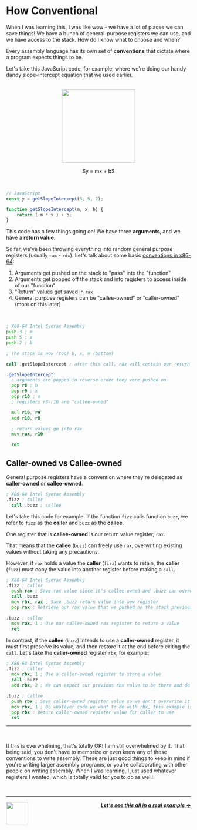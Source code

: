 # How Conventional

When I was learning this, I was like wow - we have a lot of places we can save things! We have a bunch of general-purpose registers we can use, and we have access to the stack. How do I know what to choose and when?

Every assembly language has its own set of **conventions** that dictate where a program expects things to be.

Let's take this JavaScript code, for example, where we're doing our handy dandy slope-intercept equation that we used earlier.

<p align="center">
  <br />
  <img height="200" src="https://cloud-jnidfb52p-hack-club-bot.vercel.app/0graph.png">
  <br />
</p>
<p align="center">
  <span>
    $y = mx + b$
  </span>
</p>
<br />

```js
// JavaScript
const y = getSlopeIntercept(3, 5, 2);

function getSlopeIntercept(m, x, b) {
    return ( m * x ) + b;
}
```

This code has a few things going on! We have three **arguments**, and we have a **return value**.

So far, we've been throwing everything into random general purpose registers (usually `rax` - `rdx`). Let's talk about some basic [conventions in x86-64](https://en.wikipedia.org/wiki/X86_calling_conventions#List_of_x86_calling_conventions):

1. Arguments get pushed on the stack to "pass" into the "function"
1. Arguments get popped off the stack and into registers to access inside of our "function"
1. "Return" values get saved in `rax`
1. General purpose registers can be "callee-owned" or "caller-owned" (more on this later)

<br />

```asm
; X86-64 Intel Syntax Assembly
push 3 ; m
push 5 ; x
push 2 ; b

; The stack is now (top) b, x, m (bottom)

call .getSlopeIntercept ; after this call, rax will contain our return value (17)

.getSlopeIntercept:
  ; arguments are popped in reverse order they were pushed on
  pop r8 ; b
  pop r9 ; x
  pop r10 ; m
  ; registers r8-r10 are "callee-owned"

  mul r10, r9
  add r10, r8

  ; return values go into rax
  mov rax, r10

  ret
```

## Caller-owned vs Callee-owned
General purpose registers have a convention where they're delegated as **caller-owned** or **callee-owned**.

```asm
; X86-64 Intel Syntax Assembly
.fizz ; caller
  call .buzz ; callee
```

Let's take this code for example. If the function `fizz` calls function `buzz`, we refer to `fizz` as the **caller** and `buzz` as the **callee**.

One register that is **callee-owned** is our return value register, `rax`.

That means that the **callee** (`buzz`) can freely use `rax`, overwriting existing values without taking any precautions.

However, if `rax` holds a value the **caller** (`fizz`) wants to retain, the **caller** (`fizz`) must copy the value into another register before making a `call`.

```asm
; X86-64 Intel Syntax Assembly
.fizz ; caller
  push rax ; Save rax value since it's callee-owned and .buzz can overwrite it
  call .buzz
  mov rbx, rax ; Save .buzz return value into new register
  pop rax ; Retrieve our rax value that we pushed on the stack previously

.buzz ; callee
  mov rax, 1 ; Use our callee-owned rax register to return a value
  ret
```

In contrast, if the **callee** (`buzz`) intends to use a **caller-owned** register, it must first preserve its value, and then restore it at the end before exiting the `call`. Let's take the **caller-owned** register `rbx`, for example:

```asm
; X86-64 Intel Syntax Assembly
.fizz ; caller
  mov rbx, 1 ; Use a caller-owned register to store a value
  call .buzz
  add rbx, 2 ; We can expect our previous rbx value to be there and do whatever we want with it

.buzz ; callee
  push rbx ; Save caller-owned register value so we don't overwrite it
  mov rbx, 1 ; Do whatever code we want to do with rbx, this example is contrived
  pop rbx ; Return caller-owned register value for caller to use
  ret
```

---

<br />

If this is overwhelming, that's totally OK! I am still overwhelmed by it. That being said, you don't have to memorize or even know any of these conventions to write assembly. These are just good things to keep in mind if you're writing larger assembly programs, or you're collaborating with other people on writing assembly. When I was learning, I just used whatever registers I wanted, which is totally valid for you to do as well!

<br />

---

<a href="/guide/writing-code/instructions/stack.md">
  <picture>
    <source media="(prefers-color-scheme: dark)" srcset="https://cloud-5aq8uo1rv-hack-club-bot.vercel.app/0backd.png">
    <img align="left" width="60" src="https://cloud-5v3nvbscw-hack-club-bot.vercel.app/0backl.png" />
  </picture>
</a>

<p align="right">
  <em>
    <b>
      <a href="/guide/writing-code/uppercaser.md">
        Let's see this all in a real example →
      </a>
    </b>
  </em>
</p>
